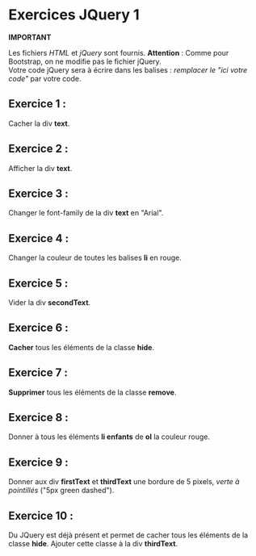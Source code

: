 # Exercices JQuery 1

**IMPORTANT**

Les fichiers *HTML* et *jQuery* sont fournis. **Attention** : Comme pour Bootstrap, on ne modifie pas le fichier jQuery.  
Votre code jQuery sera à écrire dans les balises : *remplacer le "ici votre code"* par votre code.

## Exercice 1 :
Cacher la div **text**.


## Exercice 2 :
Afficher la div **text**.


## Exercice 3 :
Changer le font-family de la div **text** en "Arial".


## Exercice 4 :
Changer la couleur de toutes les balises **li** en rouge.


## Exercice 5 :
Vider la div **secondText**.


## Exercice 6 :
**Cacher** tous les éléments de la classe **hide**.


## Exercice 7 :
**Supprimer** tous les éléments de la classe **remove**.


## Exercice 8 :
Donner à tous les éléments **li enfants** de **ol** la couleur rouge.


## Exercice 9 :
Donner aux div **firstText** et **thirdText** une bordure de 5 pixels, *verte à pointillés* ("5px green dashed").


## Exercice 10 :
Du JQuery est déjà présent et permet de cacher tous les éléments de la classe **hide**. Ajouter cette classe à la div **thirdText**.
